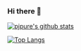 ### Hi there 👋

[![pjpure's github stats](https://github-readme-stats.vercel.app/api?username=pjpure&count_private=true&show_icons=true&theme=radical&hide_rank=false)](https://github.com/anuraghazra/github-readme-stats)

[![Top Langs](https://github-readme-stats.vercel.app/api/top-langs/?username=pjpure)](https://github.com/anuraghazra/github-readme-stats)
